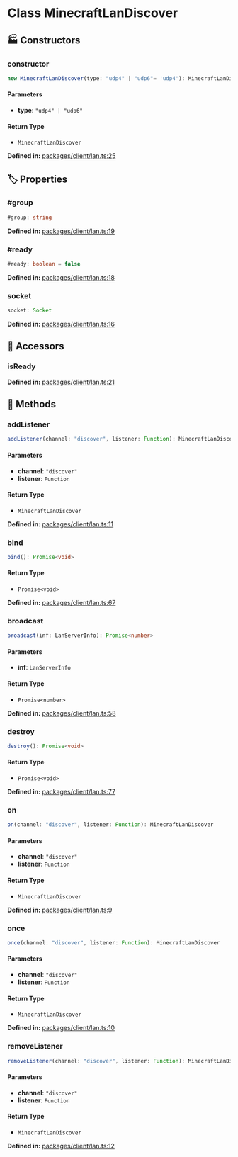# Class MinecraftLanDiscover

## 🏭 Constructors

### constructor

```ts
new MinecraftLanDiscover(type: "udp4" | "udp6"= 'udp4'): MinecraftLanDiscover
```
#### Parameters

- **type**: `"udp4" | "udp6"`
#### Return Type

- `MinecraftLanDiscover`

<p style="font-size: 14px; color: var(--vp-c-text-2)">
<strong>Defined in:</strong> <a href="https://github.com/voxelum/minecraft-launcher-core-node/blob/master/packages/client/lan.ts#L25" target="_blank" rel="noreferrer">packages/client/lan.ts:25</a>
</p>


## 🏷️ Properties

### #group <Badge type="danger" text="private" />

```ts
#group: string
```
<p style="font-size: 14px; color: var(--vp-c-text-2)">
<strong>Defined in:</strong> <a href="https://github.com/voxelum/minecraft-launcher-core-node/blob/master/packages/client/lan.ts#L19" target="_blank" rel="noreferrer">packages/client/lan.ts:19</a>
</p>


### #ready <Badge type="danger" text="private" />

```ts
#ready: boolean = false
```
<p style="font-size: 14px; color: var(--vp-c-text-2)">
<strong>Defined in:</strong> <a href="https://github.com/voxelum/minecraft-launcher-core-node/blob/master/packages/client/lan.ts#L18" target="_blank" rel="noreferrer">packages/client/lan.ts:18</a>
</p>


### socket <Badge type="tip" text="readonly" />

```ts
socket: Socket
```
<p style="font-size: 14px; color: var(--vp-c-text-2)">
<strong>Defined in:</strong> <a href="https://github.com/voxelum/minecraft-launcher-core-node/blob/master/packages/client/lan.ts#L16" target="_blank" rel="noreferrer">packages/client/lan.ts:16</a>
</p>


## 🔑 Accessors

### isReady

<p style="font-size: 14px; color: var(--vp-c-text-2)">
<strong>Defined in:</strong> <a href="https://github.com/voxelum/minecraft-launcher-core-node/blob/master/packages/client/lan.ts#L21" target="_blank" rel="noreferrer">packages/client/lan.ts:21</a>
</p>


## 🔧 Methods

### addListener

```ts
addListener(channel: "discover", listener: Function): MinecraftLanDiscover
```
#### Parameters

- **channel**: `"discover"`
- **listener**: `Function`
#### Return Type

- `MinecraftLanDiscover`

<p style="font-size: 14px; color: var(--vp-c-text-2)">
<strong>Defined in:</strong> <a href="https://github.com/voxelum/minecraft-launcher-core-node/blob/master/packages/client/lan.ts#L11" target="_blank" rel="noreferrer">packages/client/lan.ts:11</a>
</p>


### bind

```ts
bind(): Promise<void>
```
#### Return Type

- `Promise<void>`

<p style="font-size: 14px; color: var(--vp-c-text-2)">
<strong>Defined in:</strong> <a href="https://github.com/voxelum/minecraft-launcher-core-node/blob/master/packages/client/lan.ts#L67" target="_blank" rel="noreferrer">packages/client/lan.ts:67</a>
</p>


### broadcast

```ts
broadcast(inf: LanServerInfo): Promise<number>
```
#### Parameters

- **inf**: `LanServerInfo`
#### Return Type

- `Promise<number>`

<p style="font-size: 14px; color: var(--vp-c-text-2)">
<strong>Defined in:</strong> <a href="https://github.com/voxelum/minecraft-launcher-core-node/blob/master/packages/client/lan.ts#L58" target="_blank" rel="noreferrer">packages/client/lan.ts:58</a>
</p>


### destroy

```ts
destroy(): Promise<void>
```
#### Return Type

- `Promise<void>`

<p style="font-size: 14px; color: var(--vp-c-text-2)">
<strong>Defined in:</strong> <a href="https://github.com/voxelum/minecraft-launcher-core-node/blob/master/packages/client/lan.ts#L77" target="_blank" rel="noreferrer">packages/client/lan.ts:77</a>
</p>


### on

```ts
on(channel: "discover", listener: Function): MinecraftLanDiscover
```
#### Parameters

- **channel**: `"discover"`
- **listener**: `Function`
#### Return Type

- `MinecraftLanDiscover`

<p style="font-size: 14px; color: var(--vp-c-text-2)">
<strong>Defined in:</strong> <a href="https://github.com/voxelum/minecraft-launcher-core-node/blob/master/packages/client/lan.ts#L9" target="_blank" rel="noreferrer">packages/client/lan.ts:9</a>
</p>


### once

```ts
once(channel: "discover", listener: Function): MinecraftLanDiscover
```
#### Parameters

- **channel**: `"discover"`
- **listener**: `Function`
#### Return Type

- `MinecraftLanDiscover`

<p style="font-size: 14px; color: var(--vp-c-text-2)">
<strong>Defined in:</strong> <a href="https://github.com/voxelum/minecraft-launcher-core-node/blob/master/packages/client/lan.ts#L10" target="_blank" rel="noreferrer">packages/client/lan.ts:10</a>
</p>


### removeListener

```ts
removeListener(channel: "discover", listener: Function): MinecraftLanDiscover
```
#### Parameters

- **channel**: `"discover"`
- **listener**: `Function`
#### Return Type

- `MinecraftLanDiscover`

<p style="font-size: 14px; color: var(--vp-c-text-2)">
<strong>Defined in:</strong> <a href="https://github.com/voxelum/minecraft-launcher-core-node/blob/master/packages/client/lan.ts#L12" target="_blank" rel="noreferrer">packages/client/lan.ts:12</a>
</p>


